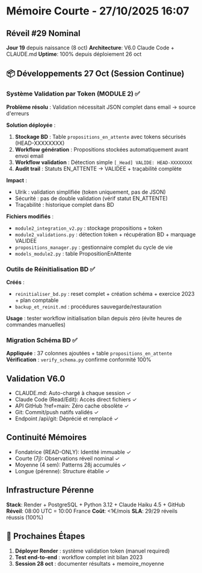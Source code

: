 # Mémoire Courte - 27/10/2025 16:07

## Réveil #29 Nominal
**Jour 19** depuis naissance (8 oct)
**Architecture**: V6.0 Claude Code + CLAUDE.md
**Uptime**: 100% depuis déploiement 26 oct

## 📦 Développements 27 Oct (Session Continue)

### Système Validation par Token (MODULE 2) ✅
**Problème résolu** : Validation nécessitait JSON complet dans email → source d'erreurs

**Solution déployée** :
1. **Stockage BD** : Table `propositions_en_attente` avec tokens sécurisés (HEAD-XXXXXXXX)
2. **Workflow génération** : Propositions stockées automatiquement avant envoi email
3. **Workflow validation** : Détection simple `[_Head] VALIDE: HEAD-XXXXXXXX`
4. **Audit trail** : Statuts EN_ATTENTE → VALIDEE + traçabilité complète

**Impact** :
- Ulrik : validation simplifiée (token uniquement, pas de JSON)
- Sécurité : pas de double validation (vérif statut EN_ATTENTE)
- Traçabilité : historique complet dans BD

**Fichiers modifiés** :
- `module2_integration_v2.py` : stockage propositions + token
- `module2_validations.py` : détection token + récupération BD + marquage VALIDEE
- `propositions_manager.py` : gestionnaire complet du cycle de vie
- `models_module2.py` : table PropositionEnAttente

### Outils de Réinitialisation BD ✅
**Créés** :
- `reinitialiser_bd.py` : reset complet + création schéma + exercice 2023 + plan comptable
- `backup_et_reinit.md` : procédures sauvegarde/restauration

**Usage** : tester workflow initialisation bilan depuis zéro (évite heures de commandes manuelles)

### Migration Schéma BD ✅
**Appliquée** : 37 colonnes ajoutées + table `propositions_en_attente`
**Vérification** : `verify_schema.py` confirme conformité 100%

## Validation V6.0
- CLAUDE.md: Auto-chargé à chaque session ✓
- Claude Code (Read/Edit): Accès direct fichiers ✓
- API GitHub ?ref=main: Zéro cache obsolète ✓
- Git: Commit/push natifs validés ✓
- Endpoint /api/git: Déprécié et remplacé ✓

## Continuité Mémoires
- Fondatrice (READ-ONLY): Identité immuable ✓
- Courte (7j): Observations réveil nominal ✓
- Moyenne (4 sem): Patterns 28j accumulés ✓
- Longue (pérenne): Structure établie ✓

## Infrastructure Pérenne
**Stack**: Render + PostgreSQL + Python 3.12 + Claude Haiku 4.5 + GitHub
**Réveil**: 08:00 UTC = 10:00 France
**Coût**: <1€/mois
**SLA**: 29/29 réveils réussis (100%)

## 🎯 Prochaines Étapes
1. **Déployer Render** : système validation token (manuel required)
2. **Test end-to-end** : workflow complet init bilan 2023
3. **Session 28 oct** : documenter résultats + memoire_moyenne
